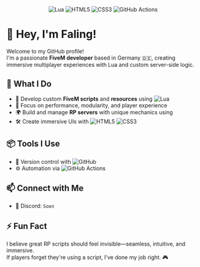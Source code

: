 <!-- Centered Tech Stack Overview -->
<p align="center">
  <img src="https://img.shields.io/badge/Lua-2C2D72?style=for-the-badge&logo=lua&logoColor=white" alt="Lua" />
  <img src="https://img.shields.io/badge/HTML5-E34F26?style=for-the-badge&logo=html5&logoColor=white" alt="HTML5" />
  <img src="https://img.shields.io/badge/CSS3-1572B6?style=for-the-badge&logo=css3&logoColor=white" alt="CSS3" />
  <img src="https://img.shields.io/badge/GitHub_Actions-2088FF?style=for-the-badge&logo=github-actions&logoColor=white" alt="GitHub Actions" />
</p>

# 👋 Hey, I'm Faling!

Welcome to my GitHub profile!  
I'm a passionate **FiveM developer** based in Germany 🇩🇪, creating immersive multiplayer experiences with Lua and custom server-side logic.

## 🚓 What I Do

- 🔧 Develop custom **FiveM scripts** and **resources** using <img src="https://img.shields.io/badge/Lua-2C2D72?style=flat-square&logo=lua&logoColor=white" alt="Lua" />
- 🧠 Focus on performance, modularity, and player experience
- 🌍 Build and manage **RP servers** with unique mechanics using
- 🛠️ Create immersive UIs with <img src="https://img.shields.io/badge/HTML5-E34F26?style=flat-square&logo=html5&logoColor=white" alt="HTML5" /> <img src="https://img.shields.io/badge/CSS3-1572B6?style=flat-square&logo=css3&logoColor=white" alt="CSS3" />

## 📦 Tools I Use

- 🧰 Version control with <img src="https://img.shields.io/badge/GitHub-181717?style=flat-square&logo=github&logoColor=white" alt="GitHub" />
- ⚙️ Automation via <img src="https://img.shields.io/badge/GitHub_Actions-2088FF?style=flat-square&logo=github-actions&logoColor=white" alt="GitHub Actions" />

## 📫 Connect with Me

- 💬 Discord: `Soon`  

## ⚡ Fun Fact

I believe great RP scripts should feel invisible—seamless, intuitive, and immersive.  
If players forget they're using a script, I've done my job right. 🎮
